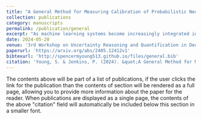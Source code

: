 ```yaml
---
title: "A General Method for Measuring Calibration of Probabilistic Neural Regressors"
collection: publications
category: manuscripts
permalink: /publication/general
excerpt: "As machine learning systems become increasingly integrated into real-world applications, accurately representing uncertainty is crucial for enhancing their robustness and reliability. Neural networks are effective at fitting high-dimensional probability distributions but often suffer from poor calibration, leading to overconfident predictions. In the regression setting, we find that existing metrics for quantifying model calibration, such as Expected Calibration Error (ECE) and Negative Log Likelihood (NLL), introduce bias, require parametric assumptions, and suffer from information theoretic bounds on their estimating power. We propose a new approach using conditional kernel mean embeddings to measure calibration discrepancies without these shortcomings. Preliminary experiments on synthetic data demonstrate the method's potential, with future work planned for more complex applications."
date: 2024-05-20
venue: '3rd Workshop on Uncertainty Reasoning and Quantification in Decision Making (KDD)'
paperurl: 'https://arxiv.org/abs/2405.12412v1'
bibtexurl: 'http://spencermyoung513.github.io/files/general.bib'
citation: 'Young, S. & Jenkins, P. (2024). &quot;A General Method for Measuring Calibration of Probabilistic Neural Regressors.&quot; <i>3rd Workshop on Uncertainty Reasoning and Quantification in Decision Making (KDD)</i>.'
---
```

The contents above will be part of a list of publications, if the user clicks the link for the publication than the contents of section will be rendered as a full page, allowing you to provide more information about the paper for the reader. When publications are displayed as a single page, the contents of the above "citation" field will automatically be included below this section in a smaller font.
